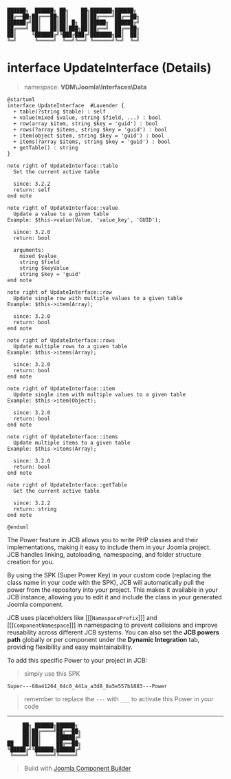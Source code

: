 ```
██████╗  ██████╗ ██╗    ██╗███████╗██████╗
██╔══██╗██╔═══██╗██║    ██║██╔════╝██╔══██╗
██████╔╝██║   ██║██║ █╗ ██║█████╗  ██████╔╝
██╔═══╝ ██║   ██║██║███╗██║██╔══╝  ██╔══██╗
██║     ╚██████╔╝╚███╔███╔╝███████╗██║  ██║
╚═╝      ╚═════╝  ╚══╝╚══╝ ╚══════╝╚═╝  ╚═╝
```
# interface UpdateInterface (Details)
> namespace: **VDM\Joomla\Interfaces\Data**

```uml
@startuml
interface UpdateInterface  #Lavender {
  + table(?string $table) : self
  + value(mixed $value, string $field, ...) : bool
  + row(array $item, string $key = 'guid') : bool
  + rows(?array $items, string $key = 'guid') : bool
  + item(object $item, string $key = 'guid') : bool
  + items(?array $items, string $key = 'guid') : bool
  + getTable() : string
}

note right of UpdateInterface::table
  Set the current active table

  since: 3.2.2
  return: self
end note

note right of UpdateInterface::value
  Update a value to a given table
Example: $this->value(Value, 'value_key', 'GUID');

  since: 3.2.0
  return: bool
  
  arguments:
    mixed $value
    string $field
    string $keyValue
    string $key = 'guid'
end note

note right of UpdateInterface::row
  Update single row with multiple values to a given table
Example: $this->item(Array);

  since: 3.2.0
  return: bool
end note

note right of UpdateInterface::rows
  Update multiple rows to a given table
Example: $this->items(Array);

  since: 3.2.0
  return: bool
end note

note right of UpdateInterface::item
  Update single item with multiple values to a given table
Example: $this->item(Object);

  since: 3.2.0
  return: bool
end note

note right of UpdateInterface::items
  Update multiple items to a given table
Example: $this->items(Array);

  since: 3.2.0
  return: bool
end note

note right of UpdateInterface::getTable
  Get the current active table

  since: 3.2.2
  return: string
end note
 
@enduml
```

The Power feature in JCB allows you to write PHP classes and their implementations, making it easy to include them in your Joomla project. JCB handles linking, autoloading, namespacing, and folder structure creation for you.

By using the SPK (Super Power Key) in your custom code (replacing the class name in your code with the SPK), JCB will automatically pull the power from the repository into your project. This makes it available in your JCB instance, allowing you to edit it and include the class in your generated Joomla component.

JCB uses placeholders like [[[`NamespacePrefix`]]] and [[[`ComponentNamespace`]]] in namespacing to prevent collisions and improve reusability across different JCB systems. You can also set the **JCB powers path** globally or per component under the **Dynamic Integration** tab, providing flexibility and easy maintainability.

To add this specific Power to your project in JCB:

> simply use this SPK
```
Super---68a41264_64c0_441a_a3d8_8a5e557b1883---Power
```
> remember to replace the `---` with `___` to activate this Power in your code

---
```
     ██╗ ██████╗██████╗
     ██║██╔════╝██╔══██╗
     ██║██║     ██████╔╝
██   ██║██║     ██╔══██╗
╚█████╔╝╚██████╗██████╔╝
 ╚════╝  ╚═════╝╚═════╝
```
> Build with [Joomla Component Builder](https://git.vdm.dev/joomla/Component-Builder)

